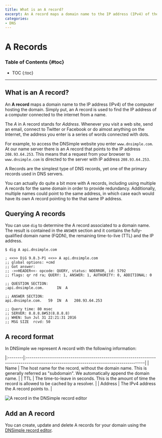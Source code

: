 ```yaml
---
title: What is an A record?
excerpt: An A record maps a domain name to the IP address (IPv4) of the computer hosting the domain.
categories:
- DNS
---
```


# A Records

### Table of Contents {#toc}

* TOC
{:toc}

---

## What is an A record?

An **A record** maps a domain name to the IP address (IPv4) of the computer hosting the domain. Simply put, an A record is used to find the IP address of a computer connected to the internet from a name.

The _A_ in A record stands for _Address_. Whenever you visit a web site, send an email, connect to Twitter or Facebook or do almost anything on the Internet, the address you enter is a series of words connected with dots.

For example, to access the DNSimple website you enter `www.dnsimple.com`. At our name server there is an A record that points to the IP address `208.93.64.253`. This means that a request from your browser to `www.dnsimple.com` is directed to the server with IP address `208.93.64.253`.

A Records are the simplest type of DNS records, yet one of the primary records used in DNS servers.

You can actually do quite a bit more with A records, including using multiple A records for the same domain in order to provide redundancy. Additionally, multiple names could point to the same address, in which case each would have its own A record pointing to the that same IP address.


## Querying A records

You can use `dig` to determine the A record associated to a domain name. The result is contained in the `ANSWER` section and it contains the fully-qualified domain name (FQDN), the remaining time-to-live (TTL) and the IP address.

```
$ dig A api.dnsimple.com

; <<>> DiG 9.8.3-P1 <<>> A api.dnsimple.com
;; global options: +cmd
;; Got answer:
;; ->>HEADER<<- opcode: QUERY, status: NOERROR, id: 5792
;; flags: qr rd ra; QUERY: 1, ANSWER: 1, AUTHORITY: 0, ADDITIONAL: 0

;; QUESTION SECTION:
;api.dnsimple.com.		IN	A

;; ANSWER SECTION:
api.dnsimple.com.	59	IN	A	208.93.64.253

;; Query time: 80 msec
;; SERVER: 8.8.8.8#53(8.8.8.8)
;; WHEN: Sun Jul 31 22:21:31 2016
;; MSG SIZE  rcvd: 50
```

## A record format

In DNSimple we represent A record with the following information:

|:--------|:-------------------------------------------------------------------------------------------------------------------------------------------|
| Name    | The host name for the record, without the domain name. This is generally referred as "subdomain". We automatically append the domain name. |
| TTL     | The time-to-leave in seconds. This is the amount of time the record is allowed to be cached by a resolver.                                 |
| Address | The IPv4 address the A record points to.                                                                                                   |

![A record in the DNSimple record editor](/files/record-type-a.png)


## Add an A record

You can create, update and delete A records for your domain using the [DNSimple record editor](/articles/record-editor).
